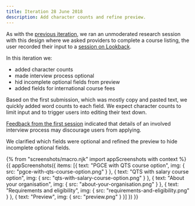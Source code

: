 ```yaml
---
title: Iteration 28 June 2018
description: Add character counts and refine preview.
---
```

As with the [previous iteration](/publish-teacher-training-courses/iteration-june-26), we ran an unmoderated research session with this design where we asked providers to complete a course listing, the user recorded their input to a [session on Lookback](https://lookback.io/watch/ACpaee3SkiuGxS5CD).

In this iteration we:

* added character counts
* made interview process optional
* hid incomplete optional fields from preview
* added fields for international course fees

Based on the first submission, which was mostly copy and pasted text, we quickly added word counts to each field. We expect character counts to limit input and to trigger users into editing their text down.

[Feedback from the first session](https://docs.google.com/document/d/19zLJb1fplLHmrxZ2VlPsWCfdhqfK0DuoyKjCog8eeAE/edit?usp=sharing) indicated that details of an involved interview process may discourage users from applying.

We clarified which fields were optional and refined the preview to hide incomplete optional fields.

{% from "screenshots/macro.njk" import appScreenshots with context %}
{{ appScreenshots({
  items: [{
    text: "PGCE with QTS course option",
    img: { src: "pgce-with-qts-course-option.png" }
  }, {
    text: "QTS with salary course option",
    img: { src: "qts-with-salary-course-option.png" }
  }, {
    text: "About your organisation",
    img: { src: "about-your-organisation.png" }
  }, {
    text: "Requirements and eligibility",
    img: { src: "requirements-and-eligibility.png" }
  }, {
    text: "Preview",
    img: { src: "preview.png" }
  }]
}) }}
